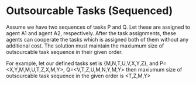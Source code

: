 # Outsourcable Tasks (Sequenced)

Assume we have two sequences of tasks P and Q. Let these are assigned to agent A1 and agent A2, respectively. After the task assignments, these agents can cooperate the tasks which is assigned both of them without any additional cost. The solution must maintain the maxiumum size of outsourcable task sequence in their given order.

For example, let our defined tasks set is {M,N,T,U,V,X,Y,Z}, and P=<X,Y,M,M,U,T,Z,X,M,Y>, Q=<V,T,Z,U,M,N,Y,M,Y> then maxiumum size of outsourcable task sequence in the given order is <T,Z,M,Y>
